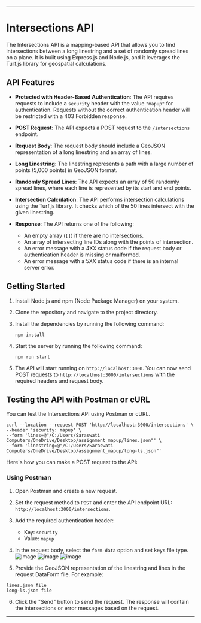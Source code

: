 
---
# Intersections API

The Intersections API is a mapping-based API that allows you to find intersections between a long linestring and a set of randomly spread lines on a plane. It is built using Express.js and Node.js, and it leverages the Turf.js library for geospatial calculations.

## API Features

- **Protected with Header-Based Authentication**: The API requires requests to include a `security` header with the value `"mapup"` for authentication. Requests without the correct authentication header will be restricted with a 403 Forbidden response.

- **POST Request**: The API expects a POST request to the `/intersections` endpoint.

- **Request Body**: The request body should include a GeoJSON representation of a long linestring and an array of lines.

- **Long Linestring**: The linestring represents a path with a large number of points (5,000 points) in GeoJSON format.

- **Randomly Spread Lines**: The API expects an array of 50 randomly spread lines, where each line is represented by its start and end points.

- **Intersection Calculation**: The API performs intersection calculations using the Turf.js library. It checks which of the 50 lines intersect with the given linestring.

- **Response**: The API returns one of the following:
  - An empty array (`[]`) if there are no intersections.
  - An array of intersecting line IDs along with the points of intersection.
  - An error message with a 4XX status code if the request body or authentication header is missing or malformed.
  - An error message with a 5XX status code if there is an internal server error.

## Getting Started

1. Install Node.js and npm (Node Package Manager) on your system.

2. Clone the repository and navigate to the project directory.

3. Install the dependencies by running the following command:
   ```
   npm install
   ```

4. Start the server by running the following command:
   ```
   npm run start
   ```

5. The API will start running on `http://localhost:3000`. You can now send POST requests to `http://localhost:3000/intersections` with the required headers and request body.

## Testing the API with Postman or cURL

You can test the Intersections API using Postman or cURL.
```
curl --location --request POST 'http://localhost:3000/intersections' \
--header 'security: mapup' \
--form 'lines=@"/C:/Users/Saraswati Computers/OneDrive/Desktop/assignment_mapup/lines.json"' \
--form 'linestring=@"/C:/Users/Saraswati Computers/OneDrive/Desktop/assignment_mapup/long-ls.json"'
```
Here's how you can make a POST request to the API:

### Using Postman

1. Open Postman and create a new request.

2. Set the request method to `POST` and enter the API endpoint URL: `http://localhost:3000/intersections`.

3. Add the required authentication header:
   - Key: `security`
   - Value: `mapup`

4. In the request body, select the `form-data` option and set keys file type.
![image](https://github.com/Rishabh-Gaud/mapup/assets/65586827/65596724-21ca-4b49-88c4-31bcd5d087e8)
![image](https://github.com/Rishabh-Gaud/mapup/assets/65586827/a4af99bd-db47-4030-84c6-1e32411e5e8e)
![image](https://github.com/Rishabh-Gaud/mapup/assets/65586827/fba9289a-a4ee-4d99-a26c-a572290f1682)

5. Provide the GeoJSON representation of the linestring and lines in the request DataForm file. For example:
```
lines.json file
long-ls.json file

```

6. Click the "Send" button to send the request. The response will contain the intersections or error messages based on the request.


---
